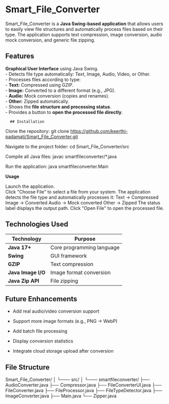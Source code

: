# Smart_File_Converter

Smart_File_Converter is a **Java Swing-based application** that allows users to easily view file structures and automatically process files based on their type. The application supports text compression, image conversion, audio mock conversion, and generic file zipping.  

## Features
  **Graphical User Interface** using Java Swing.  
      - Detects file type automatically: Text, Image, Audio, Video, or Other.  
      - Processes files according to type:  
      - **Text:** Compressed using GZIP.  
      - **Image:** Converted to a different format (e.g., JPG).  
      - **Audio:** Mock conversion (copies and renames).  
      - **Other:** Zipped automatically.  
      - Shows the **file structure and processing status**.  
      - Provides a button to **open the processed file directly**.


      ## Installation

  Clone the repository:    git clone https://github.com/keerthi-padamati/Smart_File_Converter.git
  
  
  Navigate to the project folder:  cd Smart_File_Converter/src

  Compile all Java files:  javac smartfileconverter/*.java

  Run the application:   java smartfileconverter.Main

  **Usage**

  Launch the application.  
  Click "Choose File" to select a file from your system.
  The application detects the file type and automatically processes it:
  Text → Compressed
  Image → Converted
  Audio → Mock converted
  Other → Zipped
  The status label displays the output path.
  Click "Open File" to open the processed file.

  ## Technologies Used

| Technology         | Purpose                   |
| ------------------ | ------------------------- |
| **Java 17+**       | Core programming language |
| **Swing**          | GUI framework             |
| **GZIP**           | Text compression          |
| **Java Image I/O** | Image format conversion   |
| **Java Zip API**   | File zipping              |


## Future Enhancements

-  Add real audio/video conversion support

-  Support more image formats (e.g., PNG → WebP)

-  Add batch file processing

-  Display conversion statistics

-  Integrate cloud storage upload after conversion


## File Structure

Smart_File_Converter/
│
└─── src/
│
└─── smartfileconverter/
├── AudioConverter.java
├── Compressor.java
├── FileConverterUI.java
├── FileConverter.java
├── FileProcessor.java
├── FileTypeDetector.java
├── ImageConverter.java
├── Main.java
└── Zipper.java




